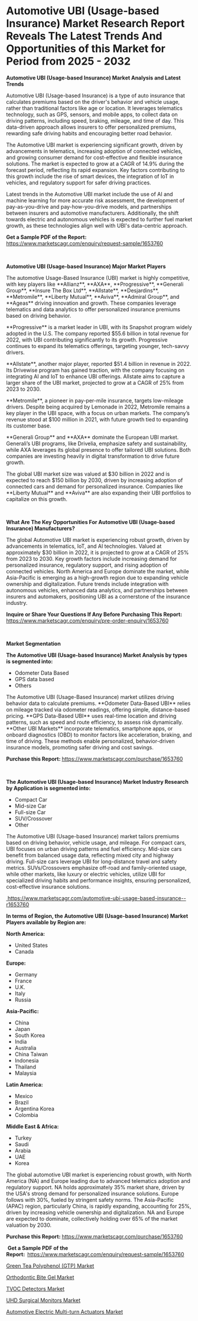 <p><h1>Automotive UBI (Usage-based Insurance) Market Research Report Reveals The Latest Trends And Opportunities of this Market for Period from 2025 - 2032</h1></p><p><strong>Automotive UBI (Usage-based Insurance) Market Analysis and Latest Trends</strong></p>
<p><p>Automotive UBI (Usage-based Insurance) is a type of auto insurance that calculates premiums based on the driver's behavior and vehicle usage, rather than traditional factors like age or location. It leverages telematics technology, such as GPS, sensors, and mobile apps, to collect data on driving patterns, including speed, braking, mileage, and time of day. This data-driven approach allows insurers to offer personalized premiums, rewarding safe driving habits and encouraging better road behavior.</p><p>The Automotive UBI market is experiencing significant growth, driven by advancements in telematics, increasing adoption of connected vehicles, and growing consumer demand for cost-effective and flexible insurance solutions. The market is expected to grow at a CAGR of 14.9% during the forecast period, reflecting its rapid expansion. Key factors contributing to this growth include the rise of smart devices, the integration of IoT in vehicles, and regulatory support for safer driving practices.</p><p>Latest trends in the Automotive UBI market include the use of AI and machine learning for more accurate risk assessment, the development of pay-as-you-drive and pay-how-you-drive models, and partnerships between insurers and automotive manufacturers. Additionally, the shift towards electric and autonomous vehicles is expected to further fuel market growth, as these technologies align well with UBI's data-centric approach.</p></p>
<p><strong>Get a Sample PDF of the Report:&nbsp;</strong> <a href="https://www.marketscagr.com/enquiry/request-sample/1653760?utm_campaign=1879&utm_medium=2&utm_source=Github&utm_content=ia&utm_term=23012025&utm_id=automotive-ubi-usage-based-insurance">https://www.marketscagr.com/enquiry/request-sample/1653760</a></p>
<p>&nbsp;</p>
<p><strong>Automotive UBI (Usage-based Insurance) Major Market Players</strong></p>
<p><p>The automotive Usage-Based Insurance (UBI) market is highly competitive, with key players like **Allianz**, **AXA**, **Progressive**, **Generali Group**, **Insure The Box Ltd**, **Allstate**, **Desjardins**, **Metromile**, **Liberty Mutual**, **Aviva**, **Admiral Group**, and **Ageas** driving innovation and growth. These companies leverage telematics and data analytics to offer personalized insurance premiums based on driving behavior.</p><p>**Progressive** is a market leader in UBI, with its Snapshot program widely adopted in the U.S. The company reported $55.6 billion in total revenue for 2022, with UBI contributing significantly to its growth. Progressive continues to expand its telematics offerings, targeting younger, tech-savvy drivers.</p><p>**Allstate**, another major player, reported $51.4 billion in revenue in 2022. Its Drivewise program has gained traction, with the company focusing on integrating AI and IoT to enhance UBI offerings. Allstate aims to capture a larger share of the UBI market, projected to grow at a CAGR of 25% from 2023 to 2030.</p><p>**Metromile**, a pioneer in pay-per-mile insurance, targets low-mileage drivers. Despite being acquired by Lemonade in 2022, Metromile remains a key player in the UBI space, with a focus on urban markets. The company’s revenue stood at $100 million in 2021, with future growth tied to expanding its customer base.</p><p>**Generali Group** and **AXA** dominate the European UBI market. Generali’s UBI programs, like Drivelia, emphasize safety and sustainability, while AXA leverages its global presence to offer tailored UBI solutions. Both companies are investing heavily in digital transformation to drive future growth.</p><p>The global UBI market size was valued at $30 billion in 2022 and is expected to reach $150 billion by 2030, driven by increasing adoption of connected cars and demand for personalized insurance. Companies like **Liberty Mutual** and **Aviva** are also expanding their UBI portfolios to capitalize on this growth.</p></p>
<p>&nbsp;</p>
<p><strong>What Are The Key Opportunities For Automotive UBI (Usage-based Insurance) Manufacturers?</strong></p>
<p><p>The global Automotive UBI market is experiencing robust growth, driven by advancements in telematics, IoT, and AI technologies. Valued at approximately $30 billion in 2022, it is projected to grow at a CAGR of 25% from 2023 to 2030. Key growth factors include increasing demand for personalized insurance, regulatory support, and rising adoption of connected vehicles. North America and Europe dominate the market, while Asia-Pacific is emerging as a high-growth region due to expanding vehicle ownership and digitalization. Future trends include integration with autonomous vehicles, enhanced data analytics, and partnerships between insurers and automakers, positioning UBI as a cornerstone of the insurance industry.</p></p>
<p><strong>Inquire or Share Your Questions If Any Before Purchasing This Report:</strong> <a href="https://www.marketscagr.com/enquiry/pre-order-enquiry/1653760?utm_campaign=1879&utm_medium=2&utm_source=Github&utm_content=ia&utm_term=23012025&utm_id=automotive-ubi-usage-based-insurance">https://www.marketscagr.com/enquiry/pre-order-enquiry/1653760</a></p>
<p>&nbsp;</p>
<p><strong>Market Segmentation</strong></p>
<p><strong>The Automotive UBI (Usage-based Insurance) Market Analysis by types is segmented into:</strong></p>
<p><ul><li>Odometer Data Based</li><li>GPS data based</li><li>Others</li></ul></p>
<p><p>The Automotive UBI (Usage-Based Insurance) market utilizes driving behavior data to calculate premiums. **Odometer Data-Based UBI** relies on mileage tracked via odometer readings, offering simple, distance-based pricing. **GPS Data-Based UBI** uses real-time location and driving patterns, such as speed and route efficiency, to assess risk dynamically. **Other UBI Markets** incorporate telematics, smartphone apps, or onboard diagnostics (OBD) to monitor factors like acceleration, braking, and time of driving. These methods enable personalized, behavior-driven insurance models, promoting safer driving and cost savings.</p></p>
<p><strong>Purchase this Report:&nbsp;</strong><a href="https://www.marketscagr.com/purchase/1653760?utm_campaign=1879&utm_medium=2&utm_source=Github&utm_content=ia&utm_term=23012025&utm_id=automotive-ubi-usage-based-insurance">https://www.marketscagr.com/purchase/1653760</a></p>
<p>&nbsp;</p>
<p><strong>The Automotive UBI (Usage-based Insurance) Market Industry Research by Application is segmented into:</strong></p>
<p><ul><li>Compact Car</li><li>Mid-size Car</li><li>Full-size Car</li><li>SUV/Crossover</li><li>Other</li></ul></p>
<p><p>The Automotive UBI (Usage-based Insurance) market tailors premiums based on driving behavior, vehicle usage, and mileage. For compact cars, UBI focuses on urban driving patterns and fuel efficiency. Mid-size cars benefit from balanced usage data, reflecting mixed city and highway driving. Full-size cars leverage UBI for long-distance travel and safety metrics. SUVs/Crossovers emphasize off-road and family-oriented usage, while other markets, like luxury or electric vehicles, utilize UBI for specialized driving habits and performance insights, ensuring personalized, cost-effective insurance solutions.</p></p>
<p><a href="https://www.marketscagr.com/automotive-ubi-usage-based-insurance--r1653760?utm_campaign=1879&utm_medium=2&utm_source=Github&utm_content=ia&utm_term=23012025&utm_id=automotive-ubi-usage-based-insurance">&nbsp;https://www.marketscagr.com/automotive-ubi-usage-based-insurance--r1653760</a></p>
<p><strong>In terms of Region, the Automotive UBI (Usage-based Insurance) Market Players available by Region are:</strong></p>
<p>
    <p> <strong> North America: </strong>
        <ul>
            <li>United States</li>
            <li>Canada</li>
        </ul>
        </p> 
    <p> <strong> Europe: </strong>
        <ul>
            <li>Germany</li>
            <li>France</li>
            <li>U.K.</li>
            <li>Italy</li>
            <li>Russia</li>
        </ul>
        </p> 
    <p> <strong> Asia-Pacific: </strong>
        <ul>
            <li>China</li>
            <li>Japan</li>
            <li>South Korea</li>
            <li>India</li>
            <li>Australia</li>
            <li>China Taiwan</li>
            <li>Indonesia</li>
            <li>Thailand</li>
            <li>Malaysia</li>
        </ul>
        </p> 
    <p> <strong> Latin America: </strong>
        <ul>
            <li>Mexico</li>
            <li>Brazil</li>
            <li>Argentina Korea</li>
            <li>Colombia</li>
        </ul>
        </p> 
    <p> <strong> Middle East & Africa: </strong>
        <ul>
            <li>Turkey</li>
            <li>Saudi</li>
            <li>Arabia</li>
            <li>UAE</li>
            <li>Korea</li>
        </ul>
    </p>
    </p>
<p><p>The global automotive UBI market is experiencing robust growth, with North America (NA) and Europe leading due to advanced telematics adoption and regulatory support. NA holds approximately 35% market share, driven by the USA's strong demand for personalized insurance solutions. Europe follows with 30%, fueled by stringent safety norms. The Asia-Pacific (APAC) region, particularly China, is rapidly expanding, accounting for 25%, driven by increasing vehicle ownership and digitalization. NA and Europe are expected to dominate, collectively holding over 65% of the market valuation by 2030.</p></p>
<p><strong>Purchase this Report: </strong><a href="https://www.marketscagr.com/purchase/1653760?utm_campaign=1879&utm_medium=2&utm_source=Github&utm_content=ia&utm_term=23012025&utm_id=automotive-ubi-usage-based-insurance">https://www.marketscagr.com/purchase/1653760</a></p>
<p>&nbsp;<strong>Get a Sample PDF of the Report:&nbsp;&nbsp;</strong><a href="https://www.marketscagr.com/enquiry/request-sample/1653760?utm_campaign=1879&utm_medium=2&utm_source=Github&utm_content=ia&utm_term=23012025&utm_id=automotive-ubi-usage-based-insurance">https://www.marketscagr.com/enquiry/request-sample/1653760</a></p>
<p><strong></strong></p>
<p><p><a href="https://www.linkedin.com/pulse/revenue-analysis-forecast-green-tea-polyphenol-gtp-market-a9y1c?utm_campaign=1879&utm_medium=2&utm_source=Github&utm_content=ia&utm_term=23012025&utm_id=automotive-ubi-usage-based-insurance">Green Tea Polyphenol (GTP) Market</a></p><p><a href="https://www.linkedin.com/pulse/examining-future-orthodontic-bite-gel-market-trend-analysis-dgvfe?utm_campaign=1879&utm_medium=2&utm_source=Github&utm_content=ia&utm_term=23012025&utm_id=automotive-ubi-usage-based-insurance">Orthodontic Bite Gel Market</a></p><p><a href="https://www.linkedin.com/pulse/comprehensive-analysis-tvoc-detectors-market-projected-ufygc?utm_campaign=1879&utm_medium=2&utm_source=Github&utm_content=ia&utm_term=23012025&utm_id=automotive-ubi-usage-based-insurance">TVOC Detectors Market</a></p><p><a href="https://www.linkedin.com/pulse/uhd-surgical-monitors-market-growth-overview-industry-trends-nlbge?utm_campaign=1879&utm_medium=2&utm_source=Github&utm_content=ia&utm_term=23012025&utm_id=automotive-ubi-usage-based-insurance">UHD Surgical Monitors Market</a></p><p><a href="https://github.com/FassouRP/Market-Research-Report-List-6/blob/main/automotive-electric-multi-turn-actuators-market.md?utm_campaign=1879&utm_medium=2&utm_source=Github&utm_content=ia&utm_term=23012025&utm_id=automotive-ubi-usage-based-insurance">Automotive Electric Multi-turn Actuators Market</a></p></p>